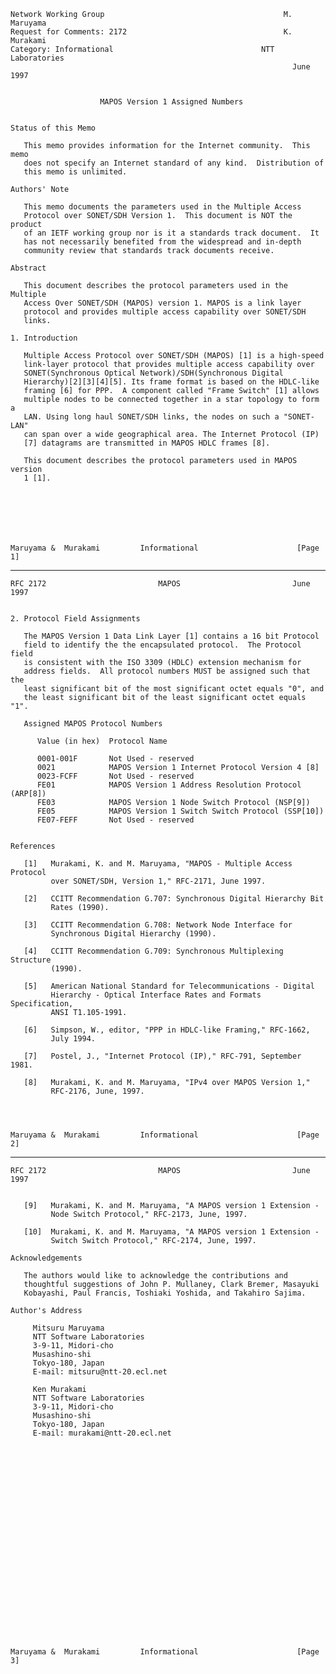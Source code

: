     Network Working Group                                        M. Maruyama
    Request for Comments: 2172                                   K. Murakami
    Category: Informational                                 NTT Laboratories
                                                                   June 1997


                        MAPOS Version 1 Assigned Numbers


    Status of this Memo

       This memo provides information for the Internet community.  This memo
       does not specify an Internet standard of any kind.  Distribution of
       this memo is unlimited.

    Authors' Note

       This memo documents the parameters used in the Multiple Access
       Protocol over SONET/SDH Version 1.  This document is NOT the product
       of an IETF working group nor is it a standards track document.  It
       has not necessarily benefited from the widespread and in-depth
       community review that standards track documents receive.

    Abstract

       This document describes the protocol parameters used in the Multiple
       Access Over SONET/SDH (MAPOS) version 1. MAPOS is a link layer
       protocol and provides multiple access capability over SONET/SDH
       links.

    1. Introduction

       Multiple Access Protocol over SONET/SDH (MAPOS) [1] is a high-speed
       link-layer protocol that provides multiple access capability over
       SONET(Synchronous Optical Network)/SDH(Synchronous Digital
       Hierarchy)[2][3][4][5]. Its frame format is based on the HDLC-like
       framing [6] for PPP.  A component called "Frame Switch" [1] allows
       multiple nodes to be connected together in a star topology to form a
       LAN. Using long haul SONET/SDH links, the nodes on such a "SONET-LAN"
       can span over a wide geographical area. The Internet Protocol (IP)
       [7] datagrams are transmitted in MAPOS HDLC frames [8].

       This document describes the protocol parameters used in MAPOS version
       1 [1].







    Maruyama &  Murakami         Informational                      [Page 1]

------------------------------------------------------------------------

``` newpage
RFC 2172                         MAPOS                         June 1997


2. Protocol Field Assignments

   The MAPOS Version 1 Data Link Layer [1] contains a 16 bit Protocol
   field to identify the the encapsulated protocol.  The Protocol field
   is consistent with the ISO 3309 (HDLC) extension mechanism for
   address fields.  All protocol numbers MUST be assigned such that the
   least significant bit of the most significant octet equals "0", and
   the least significant bit of the least significant octet equals "1".

   Assigned MAPOS Protocol Numbers

      Value (in hex)  Protocol Name

      0001-001F       Not Used - reserved
      0021            MAPOS Version 1 Internet Protocol Version 4 [8]
      0023-FCFF       Not Used - reserved
      FE01            MAPOS Version 1 Address Resolution Protocol (ARP[8])
      FE03            MAPOS Version 1 Node Switch Protocol (NSP[9])
      FE05            MAPOS Version 1 Switch Switch Protocol (SSP[10])
      FE07-FEFF       Not Used - reserved


References

   [1]   Murakami, K. and M. Maruyama, "MAPOS - Multiple Access Protocol
         over SONET/SDH, Version 1," RFC-2171, June 1997.

   [2]   CCITT Recommendation G.707: Synchronous Digital Hierarchy Bit
         Rates (1990).

   [3]   CCITT Recommendation G.708: Network Node Interface for
         Synchronous Digital Hierarchy (1990).

   [4]   CCITT Recommendation G.709: Synchronous Multiplexing Structure
         (1990).

   [5]   American National Standard for Telecommunications - Digital
         Hierarchy - Optical Interface Rates and Formats Specification,
         ANSI T1.105-1991.

   [6]   Simpson, W., editor, "PPP in HDLC-like Framing," RFC-1662,
         July 1994.

   [7]   Postel, J., "Internet Protocol (IP)," RFC-791, September 1981.

   [8]   Murakami, K. and M. Maruyama, "IPv4 over MAPOS Version 1,"
         RFC-2176, June, 1997.




Maruyama &  Murakami         Informational                      [Page 2]
```

------------------------------------------------------------------------

``` newpage
RFC 2172                         MAPOS                         June 1997


   [9]   Murakami, K. and M. Maruyama, "A MAPOS version 1 Extension -
         Node Switch Protocol," RFC-2173, June, 1997.

   [10]  Murakami, K. and M. Maruyama, "A MAPOS version 1 Extension -
         Switch Switch Protocol," RFC-2174, June, 1997.

Acknowledgements

   The authors would like to acknowledge the contributions and
   thoughtful suggestions of John P. Mullaney, Clark Bremer, Masayuki
   Kobayashi, Paul Francis, Toshiaki Yoshida, and Takahiro Sajima.

Author's Address

     Mitsuru Maruyama
     NTT Software Laboratories
     3-9-11, Midori-cho
     Musashino-shi
     Tokyo-180, Japan
     E-mail: mitsuru@ntt-20.ecl.net

     Ken Murakami
     NTT Software Laboratories
     3-9-11, Midori-cho
     Musashino-shi
     Tokyo-180, Japan
     E-mail: murakami@ntt-20.ecl.net
























Maruyama &  Murakami         Informational                      [Page 3]
```
